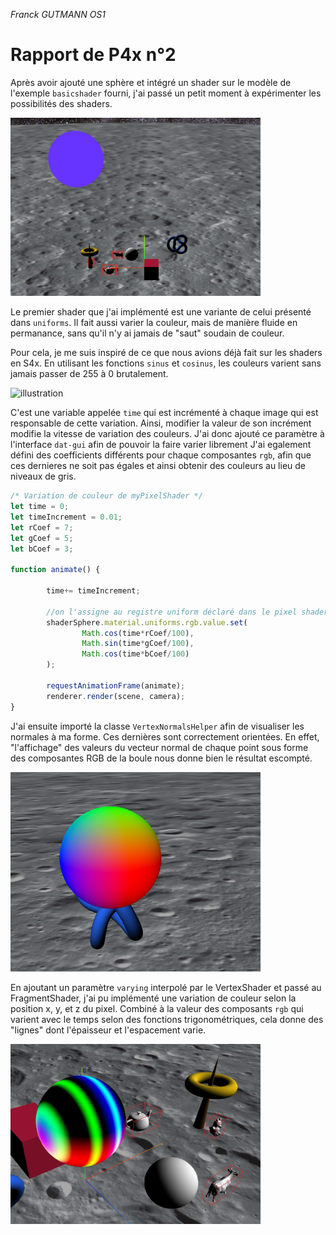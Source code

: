 _Franck GUTMANN OS1_

# Rapport de P4x n°2

Après avoir ajouté une sphère et intégré un shader sur le modèle de l'exemple `basicshader` fourni, j'ai passé un petit moment à expérimenter les possibilités des shaders.  

<img src="images/rapport2/1.png" alt="illustration" width="400"/>

Le premier shader que j'ai implémenté est une variante de celui présenté dans `uniforms`. Il fait aussi varier la couleur, mais de manière fluide en permanance, sans qu'il n'y ai jamais de "saut" soudain de couleur. 

Pour cela, je me suis inspiré de ce que nous avions déjà fait sur les shaders en S4x. En utilisant les fonctions `sinus` et `cosinus`, les couleurs varient sans jamais passer de 255 à 0 brutalement. 


<img src="https://i.gyazo.com/e272deb32fb2da0dd2387b305a8cc447.gif)" alt="illustration" width="400"/>

C'est une variable appelée `time` qui est incrémenté à chaque image qui est responsable de cette variation. Ainsi, modifier la valeur de son incrément modifie la vitesse de variation des couleurs. J'ai donc ajouté ce paramètre à l'interface `dat-gui` afin de pouvoir la faire varier librement
J'ai egalement défini des coefficients différents pour chaque composantes `rgb`, afin que ces dernieres ne soit pas égales et ainsi obtenir des couleurs au lieu de niveaux de gris.

```js
/* Variation de couleur de myPixelShader */
let time = 0;
let timeIncrement = 0.01;
let rCoef = 7;
let gCoef = 5;
let bCoef = 3;

function animate() { 

        time+= timeIncrement;

        //on l'assigne au registre uniform déclaré dans le pixel shader
        shaderSphere.material.uniforms.rgb.value.set(
                Math.cos(time*rCoef/100),
                Math.sin(time*gCoef/100),
                Math.cos(time*bCoef/100)
        );

        requestAnimationFrame(animate);
        renderer.render(scene, camera);       
}
```

J'ai ensuite importé la classe `VertexNormalsHelper` afin de visualiser les normales à ma forme. Ces dernières sont correctement orientées. En effet, "l'affichage" des valeurs du vecteur normal de chaque point sous forme des composantes RGB de la boule nous donne bien le résultat escompté.

<img src="images/rapport2/3.png" alt="illustration" width="400"/>

En ajoutant un paramètre `varying` interpolé par le VertexShader et passé au FragmentShader, j'ai pu implémenté une variation de couleur selon la position x, y, et z du pixel. Combiné à la valeur des composants `rgb` qui varient avec le temps selon des fonctions trigonométriques, cela donne des "lignes" dont l'épaisseur et l'espacement varie.

<img src="images/rapport2/2.png" alt="illustration" width="400"/>

